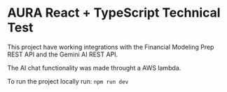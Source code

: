 # AURA React + TypeScript Technical Test

This project have working integrations with the Financial Modeling Prep REST API and the Gemini AI REST API. 

The AI chat functionality was made throught a AWS lambda.

To run the project locally run: ```npm run dev```